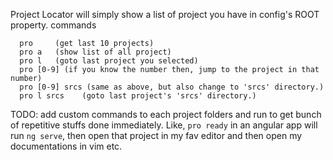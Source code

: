 Project Locator will simply show a list of project you have in config's ROOT property. 
commands

```
  pro     (get last 10 projects)
  pro a   (show list of all project)
  pro l   (goto last project you selected)
  pro [0-9] (if you know the number then, jump to the project in that number)
  pro [0-9] srcs (same as above, but also change to 'srcs' directory.)
  pro l srcs    (goto last project's 'srcs' directory.)
```
TODO:
  add custom commands to each project folders and run to get bunch of repetitive stuffs done immediately. Like, `pro ready` in an angular app will run `ng serve`, then open that project in my fav editor and then open my documentations in vim etc.
